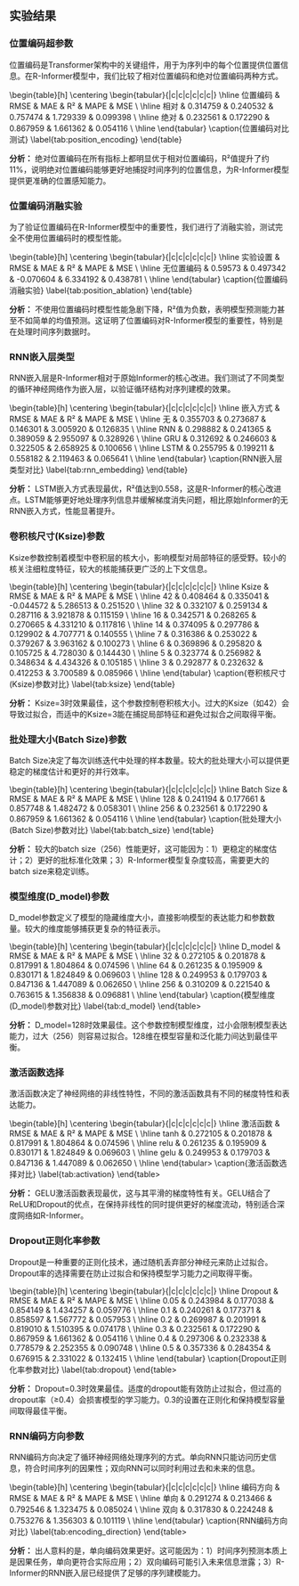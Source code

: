 ## 实验结果

### 位置编码超参数

位置编码是Transformer架构中的关键组件，用于为序列中的每个位置提供位置信息。在R-Informer模型中，我们比较了相对位置编码和绝对位置编码两种方式。

\begin{table}[h]
\centering
\begin{tabular}{|c|c|c|c|c|c|}
\hline
位置编码 & RMSE & MAE & R² & MAPE & MSE \\ \hline
相对 & 0.314759 & 0.240532 & 0.757474 & 1.729339 & 0.099398 \\ \hline
绝对 & 0.232561 & 0.172290 & 0.867959 & 1.661362 & 0.054116 \\ \hline
\end{tabular}
\caption{位置编码对比测试}
\label{tab:position_encoding}
\end{table}

**分析：** 绝对位置编码在所有指标上都明显优于相对位置编码，R²值提升了约11%，说明绝对位置编码能够更好地捕捉时间序列的位置信息，为R-Informer模型提供更准确的位置感知能力。

### 位置编码消融实验

为了验证位置编码在R-Informer模型中的重要性，我们进行了消融实验，测试完全不使用位置编码时的模型性能。

\begin{table}[h]
\centering
\begin{tabular}{|c|c|c|c|c|c|}
\hline
实验设置 & RMSE & MAE & R² & MAPE & MSE \\ \hline
无位置编码 & 0.59573 & 0.497342 & -0.070604 & 6.334192 & 0.438781 \\ \hline
\end{tabular}
\caption{位置编码消融实验}
\label{tab:position_ablation}
\end{table}

**分析：** 不使用位置编码时模型性能急剧下降，R²值为负数，表明模型预测能力甚至不如简单的均值预测。这证明了位置编码对R-Informer模型的重要性，特别是在处理时间序列数据时。

### RNN嵌入层类型

RNN嵌入层是R-Informer相对于原始Informer的核心改进。我们测试了不同类型的循环神经网络作为嵌入层，以验证循环结构对序列建模的效果。

\begin{table}[h]
\centering
\begin{tabular}{|c|c|c|c|c|c|}
\hline
嵌入方式 & RMSE & MAE & R² & MAPE & MSE \\ \hline
无 & 0.355703 & 0.273687 & 0.146301 & 3.005920 & 0.126835 \\ \hline
RNN & 0.298882 & 0.241365 & 0.389059 & 2.955097 & 0.328926 \\ \hline
GRU & 0.312692 & 0.246603 & 0.322505 & 2.658925 & 0.100656 \\ \hline
LSTM & 0.255795 & 0.199211 & 0.558182 & 2.119463 & 0.065641 \\ \hline
\end{tabular}
\caption{RNN嵌入层类型对比}
\label{tab:rnn_embedding}
\end{table}

**分析：** LSTM嵌入方式表现最优，R²值达到0.558，这是R-Informer的核心改进点。LSTM能够更好地处理序列信息并缓解梯度消失问题，相比原始Informer的无RNN嵌入方式，性能显著提升。

### 卷积核尺寸(Ksize)参数

Ksize参数控制着模型中卷积层的核大小，影响模型对局部特征的感受野。较小的核关注细粒度特征，较大的核能捕获更广泛的上下文信息。

\begin{table}[h]
\centering
\begin{tabular}{|c|c|c|c|c|c|}
\hline
Ksize & RMSE & MAE & R² & MAPE & MSE \\ \hline
42 & 0.408464 & 0.335041 & -0.044572 & 5.286513 & 0.251520 \\ \hline
32 & 0.332107 & 0.259134 & 0.287116 & 3.921878 & 0.115159 \\ \hline
16 & 0.342571 & 0.268265 & 0.270665 & 4.331210 & 0.117816 \\ \hline
14 & 0.374095 & 0.297786 & 0.129902 & 4.707771 & 0.140555 \\ \hline
7 & 0.316386 & 0.253022 & 0.379267 & 3.963162 & 0.100273 \\ \hline
6 & 0.369896 & 0.295820 & 0.105725 & 4.728030 & 0.144430 \\ \hline
5 & 0.323774 & 0.256982 & 0.348634 & 4.434326 & 0.105185 \\ \hline
3 & 0.292877 & 0.232632 & 0.412253 & 3.700589 & 0.085966 \\ \hline
\end{tabular}
\caption{卷积核尺寸(Ksize)参数对比}
\label{tab:ksize}
\end{table}

**分析：** Ksize=3时效果最佳，这个参数控制卷积核大小。过大的Ksize（如42）会导致过拟合，而适中的Ksize=3能在捕捉局部特征和避免过拟合之间取得平衡。

### 批处理大小(Batch Size)参数

Batch Size决定了每次训练迭代中处理的样本数量。较大的批处理大小可以提供更稳定的梯度估计和更好的并行效率。

\begin{table}[h]
\centering
\begin{tabular}{|c|c|c|c|c|c|}
\hline
Batch Size & RMSE & MAE & R² & MAPE & MSE \\ \hline
128 & 0.241194 & 0.177661 & 0.857748 & 1.482472 & 0.058301 \\ \hline
256 & 0.232561 & 0.172290 & 0.867959 & 1.661362 & 0.054116 \\ \hline
\end{tabular}
\caption{批处理大小(Batch Size)参数对比}
\label{tab:batch_size}
\end{table}

**分析：** 较大的batch size（256）性能更好，这可能因为：1）更稳定的梯度估计；2）更好的批标准化效果；3）R-Informer模型复杂度较高，需要更大的batch size来稳定训练。

### 模型维度(D_model)参数

D_model参数定义了模型的隐藏维度大小，直接影响模型的表达能力和参数数量。较大的维度能够捕获更复杂的特征表示。

\begin{table}[h]
\centering
\begin{tabular}{|c|c|c|c|c|c|}
\hline
D\_model & RMSE & MAE & R² & MAPE & MSE \\ \hline
32 & 0.272105 & 0.201878 & 0.817991 & 1.804864 & 0.074596 \\ \hline
64 & 0.261235 & 0.195909 & 0.830171 & 1.824849 & 0.069603 \\ \hline
128 & 0.249953 & 0.179703 & 0.847136 & 1.447089 & 0.062650 \\ \hline
256 & 0.310209 & 0.221540 & 0.763615 & 1.356838 & 0.096881 \\ \hline
\end{tabular}
\caption{模型维度(D\_model)参数对比}
\label{tab:d_model}
\end{table>

**分析：** D_model=128时效果最佳。这个参数控制模型维度，过小会限制模型表达能力，过大（256）则容易过拟合。128维在模型容量和泛化能力间达到最佳平衡。

### 激活函数选择

激活函数决定了神经网络的非线性特性，不同的激活函数具有不同的梯度特性和表达能力。

\begin{table}[h]
\centering
\begin{tabular}{|c|c|c|c|c|c|}
\hline
激活函数 & RMSE & MAE & R² & MAPE & MSE \\ \hline
tanh & 0.272105 & 0.201878 & 0.817991 & 1.804864 & 0.074596 \\ \hline
relu & 0.261235 & 0.195909 & 0.830171 & 1.824849 & 0.069603 \\ \hline
gelu & 0.249953 & 0.179703 & 0.847136 & 1.447089 & 0.062650 \\ \hline
\end{tabular>
\caption{激活函数选择对比}
\label{tab:activation}
\end{table>

**分析：** GELU激活函数表现最优，这与其平滑的梯度特性有关。GELU结合了ReLU和Dropout的优点，在保持非线性的同时提供更好的梯度流动，特别适合深度网络如R-Informer。

### Dropout正则化率参数

Dropout是一种重要的正则化技术，通过随机丢弃部分神经元来防止过拟合。Dropout率的选择需要在防止过拟合和保持模型学习能力之间取得平衡。

\begin{table}[h]
\centering
\begin{tabular}{|c|c|c|c|c|c|}
\hline
Dropout & RMSE & MAE & R² & MAPE & MSE \\ \hline
0.05 & 0.243984 & 0.177038 & 0.854149 & 1.434257 & 0.059776 \\ \hline
0.1 & 0.240261 & 0.177371 & 0.858597 & 1.567772 & 0.057953 \\ \hline
0.2 & 0.269987 & 0.201991 & 0.819010 & 1.510395 & 0.074178 \\ \hline
0.3 & 0.232561 & 0.172290 & 0.867959 & 1.661362 & 0.054116 \\ \hline
0.4 & 0.297306 & 0.232338 & 0.778579 & 2.252355 & 0.090748 \\ \hline
0.5 & 0.357336 & 0.284354 & 0.676915 & 2.331022 & 0.132415 \\ \hline
\end{tabular}
\caption{Dropout正则化率参数对比}
\label{tab:dropout}
\end{table>

**分析：** Dropout=0.3时效果最佳。适度的dropout能有效防止过拟合，但过高的dropout率（≥0.4）会损害模型的学习能力。0.3的设置在正则化和保持模型容量间取得最佳平衡。

### RNN编码方向参数

RNN编码方向决定了循环神经网络处理序列的方式。单向RNN只能访问历史信息，符合时间序列的因果性；双向RNN可以同时利用过去和未来的信息。

\begin{table}[h]
\centering
\begin{tabular}{|c|c|c|c|c|c|}
\hline
编码方向 & RMSE & MAE & R² & MAPE & MSE \\ \hline
单向 & 0.291274 & 0.213466 & 0.792546 & 1.323475 & 0.085024 \\ \hline
双向 & 0.317830 & 0.224248 & 0.753276 & 1.356303 & 0.101119 \\ \hline
\end{tabular}
\caption{RNN编码方向对比}
\label{tab:encoding_direction}
\end{table>

**分析：** 出人意料的是，单向编码效果更好。这可能因为：1）时间序列预测本质上是因果任务，单向更符合实际应用；2）双向编码可能引入未来信息泄露；3）R-Informer的RNN嵌入层已经提供了足够的序列建模能力。